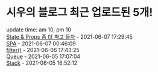 # 시우의 블로그 최근 업로드된 5개!<br>

update time: am 10, pm 10<br>[State & Props 좀 더 파고 들자](https://velog.io/@dev_shu/React-State-Props-%EC%8B%AC%ED%99%94) - 2021-06-07 17:29:45<br>
[SPA](https://velog.io/@dev_shu/SPA) - 2021-06-07 00:46:09<br>
[filter()](https://velog.io/@dev_shu/filter) - 2021-06-06 17:43:25<br>
[Queue](https://velog.io/@dev_shu/Queue) - 2021-06-05 17:07:04<br>
[Stack](https://velog.io/@dev_shu/Stack) - 2021-06-05 16:52:12<br>
